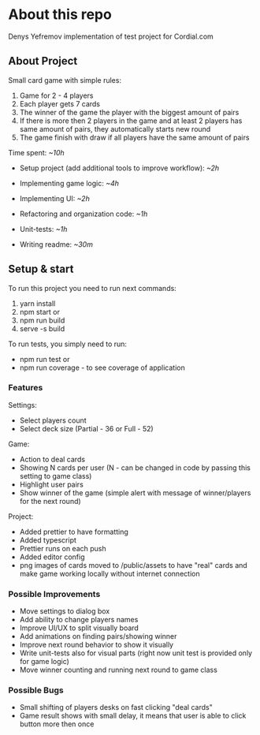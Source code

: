 # About this repo

<p>
Denys Yefremov implementation of test project for Cordial.com
</p>

## About Project

Small card game with simple rules:

1. Game for 2 - 4 players
2. Each player gets 7 cards
3. The winner of the game the player with the biggest amount of pairs
4. If there is more then 2 players in the game and at least 2 players has same amount of pairs, they automatically starts new round
5. The game finish with draw if all players have the same amount of pairs

Time spent: _~10h_

- Setup project (add additional tools to improve workflow): _~2h_
- Implementing game logic: _~4h_
- Implementing UI: _~2h_
- Refactoring and organization code: _~1h_
- Unit-tests: _~1h_

- Writing readme: _~30m_

## Setup & start

To run this project you need to run next commands:

1. yarn install
2. npm start
   or
3. npm run build
4. serve -s build

To run tests, you simply need to run:

- npm run test
  or
- npm run coverage - to see coverage of application

### Features

Settings:

- Select players count
- Select deck size (Partial - 36 or Full - 52)

Game:

- Action to deal cards
- Showing N cards per user (N - can be changed in code by passing this setting to game class)
- Highlight user pairs
- Show winner of the game (simple alert with message of winner/players for the next round)

Project:

- Added prettier to have formatting
- Added typescript
- Prettier runs on each push
- Added editor config
- png images of cards moved to /public/assets to have "real" cards and make game working locally without internet connection

### Possible Improvements

- Move settings to dialog box
- Add ability to change players names
- Improve UI/UX to split visually board
- Add animations on finding pairs/showing winner
- Improve next round behavior to show it visually
- Write unit-tests also for visual parts (right now unit test is provided only for game logic)
- Move winner counting and running next round to game class

### Possible Bugs

- Small shifting of players desks on fast clicking "deal cards"
- Game result shows with small delay, it means that user is able to click button more then once
